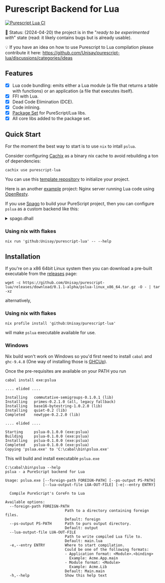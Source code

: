 # Purescript Backend for Lua

[![Purescript Lua CI](https://github.com/Unisay/purescript-lua/actions/workflows/ci.yaml/badge.svg)](https://github.com/Unisay/purescript-lua/actions/workflows/ci.yaml)

🔋 Status: (2024-04-20) the project is in the "_ready to be experimented with_" state (read: it likely contains bugs but is already usable). 

💡 If you have an idea on how to use Purescript to Lua compilation please contribute it here:
https://github.com/Unisay/purescript-lua/discussions/categories/ideas

## Features

- [x] Lua code bundling: emits either a Lua module (a file that returns a table with functions) or an application (a file that executes itself).
- [x] FFI with Lua.
- [x] Dead Code Elimination (DCE).
- [x] Code inlining.
- [x] [Package Set](https://github.com/Unisay/purescript-lua-package-sets) for PureScript/Lua libs.
- [x] All core libs added to the package set.

## Quick Start

For the moment the best way to start is to use `nix` to intall `pslua`.

Consider configuring [Cachix](https://docs.cachix.org/installation) as a binary nix cache to avoid rebuilding a ton of dependencies:

```
cachix use purescript-lua
```
You can use this [template repository](https://github.com/Unisay/purescript-lua-template) to initialize your project.

Here is an another [example](https://github.com/Unisay/purescript-lua-example) project: Nginx server running Lua code using [OpenResty](https://openresty.org/).

If you use [Spago](https://github.com/purescript/spago) to build your PureScript project, then you can configure `pslua` as a custom backend like this:

<details> <summary>spago.dhall</summary>

Assuming that `pslua` executable is already available on your PATH

```dhall
{ name = "acme-project"
, dependencies = [ "effect", "prelude" ]
, packages = ./packages.dhall
, sources = [ "src/**/*.purs" ]
, backend =
    ''
    pslua \
    --foreign-path . \
    --ps-output output \
    --lua-output-file dist/Acme_Main.lua \
    --entry Acme.Main
    ''
}
```

</details>

### Using nix with flakes

```
nix run 'github:Unisay/purescript-lua' -- --help
```

## Installation

If you're on a x86 64bit Linux system then you can download a pre-built executable from the [releases](https://github.com/Unisay/purescript-lua/releases) page:

```
wget -c https://github.com/Unisay/purescript-lua/releases/download/0.1.1-alpha/pslua-linux_x86_64.tar.gz -O - | tar -xz
```

alternatively,

### Using nix with flakes

```
nix profile install 'github:Unisay/purescript-lua'
```

will make `pslua` executable available for use.

### Windows

Nix build won't work on Windows so you'd first need to  install
`cabal` and `ghc-9.4.8` (One way of installing those is [GHCUp](https://www.haskell.org/ghcup/)).

Once the pre-requisites are available on your PATH
you run

```
cabal install exe:pslua

.... elided ....

Installing   commutative-semigroups-0.1.0.1 (lib)
Installing   primes-0.2.1.0 (all, legacy fallback)
Installing   base16-bytestring-1.0.2.0 (lib)
Installing   quiet-0.2 (lib)
Completed    newtype-0.2.2.0 (lib)

.... elided ....

Starting     pslua-0.1.0.0 (exe:pslua)
Building     pslua-0.1.0.0 (exe:pslua)
Installing   pslua-0.1.0.0 (exe:pslua)
Completed    pslua-0.1.0.0 (exe:pslua)
Copying 'pslua.exe' to 'C:\cabal\bin\pslua.exe'
```

This will build and install executable `pslua.exe`

```
C:\cabal\bin\pslua --help
pslua - a PureScript backend for Lua

Usage: pslua.exe [--foreign-path FOREIGN-PATH] [--ps-output PS-PATH]
                 [--lua-output-file LUA-OUT-FILE] [-e|--entry ENTRY]

  Compile PureScript's CoreFn to Lua

Available options:
  --foreign-path FOREIGN-PATH
                           Path to a directory containing foreign files.
                           Default: foreign
  --ps-output PS-PATH      Path to purs output directory.
                           Default: output
  --lua-output-file LUA-OUT-FILE
                           Path to write compiled Lua file to.
                           Default: main.lua
  -e,--entry ENTRY         Where to start compilation.
                           Could be one of the following formats:
                           - Application format: <Module>.<binding>
                             Example: Acme.App.main
                           - Module format: <Module>
                             Example: Acme.Lib
                           Default: Main.main
  -h,--help                Show this help text
```
